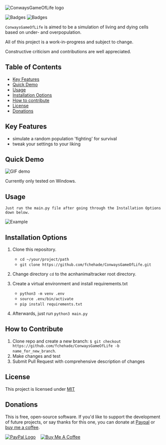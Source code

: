 ![ConwaysGameOfLife logo](images/logo.png)

![Badges](https://img.shields.io/github/repo-size/fchehade/ConwaysGameOfLife?label=Repo%20Size) ![Badges](https://img.shields.io/github/license/fchehade/ConwaysGameOfLife)

`ConwaysGameOfLife` is aimed to be a simulation of living and dying cells based on under- and overpopulation.

All of this project is a work-in-progress and subject to change.

Constructive criticism and contributions are well appreciated.

**Table of Contents**
---
+ [Key Features](#key-features)
+ [Quick Demo](#quick-demo)
+ [Usage](#usage)
+ [Installation Options](#installation-options)
+ [How to contribute](#how-to-contribute)
+ [License](#license)
+ [Donations](#donations)

**Key Features**
---
+ simulate a random population 'fighting' for survival
+ tweak your settings to your liking

**Quick Demo**
---
![GIF demo](images/demo.gif)

Currently only tested on Windows.

**Usage**
---

```
Just run the main.py file after going through the Installation Options down below.
```

![Example](img/example.png)

**Installation Options**
---

1. Clone this repository.
    + `cd ~/your/project/path`
    + `git clone https://github.com/fchehade/ConwaysGameOfLife.git`

2. Change directory `cd` to the acnhanimaltracker root directory.
3. Create a virtual environment and install requirements.txt
    + `python3 -m venv .env`
    + `source .env/bin/activate`
    + `pip install requirements.txt`
4. Afterwards, just run `python3 main.py`

**How to Contribute**
---

1. Clone repo and create a new branch: `$ git checkout https://github.com/fchehade/ConwaysGameOfLife -b name_for_new_branch`.
2. Make changes and test
3. Submit Pull Request with comprehensive description of changes

**License**
---
This project is licensed under [MIT](LICENSE)

**Donations**
---

This is free, open-source software. If you'd like to support the development of future projects, or say thanks for this one, you can donate at [Paypal](https://www.paypal.me/decalift) or [buy me a coffee](https://www.buymeacoffee.com/decalift).

<a href="https://www.paypal.me/decalift"><img src="https://www.paypalobjects.com/webstatic/de_DE/i/de-pp-logo-200px.png" alt="PayPal Logo"></a>&nbsp; &nbsp; <a href="https://www.buymeacoffee.com/decalift" target="_blank"><img src="https://www.buymeacoffee.com/assets/img/guidelines/download-assets-sm-2.svg" alt="Buy Me A Coffee"/></a>